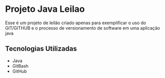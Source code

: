 # Projeto Java Leilao
Esse é um projeto de leilão criado apenas para exemplificar o uso do GIT/GITHUB e o processo de versionamento de software em uma aplicação java

## Tecnologias Utilizadas
- Java
- GitBash
- GitHub
